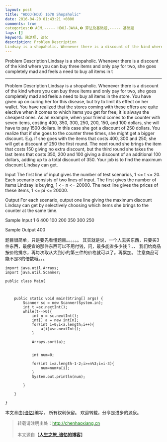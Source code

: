 ```yaml
---
layout: post
title: "HDOJ(HDU) 1678 Shopaholic"
date: 2016-04-20 01:43:21 +0800
comments: true
categories:❶ ACM,----- HDOJ-JAVA,❺ 算法及基础题,----- 基础题
tags: []
keyword: 陈浩翔, 谙忆
description: Problem Description 
Lindsay is a shopaholic. Whenever there is a discount of the kind where you can buy three items and only pay for two, she goes completely mad and feels a need to buy all items in t 
---
```



Problem Description 
Lindsay is a shopaholic. Whenever there is a discount of the kind where you can buy three items and only pay for two, she goes completely mad and feels a need to buy all items in t
<!-- more -->
----------

Problem Description
Lindsay is a shopaholic. Whenever there is a discount of the kind where you can buy three items and only pay for two, she goes completely mad and feels a need to buy all items in the store. You have given up on curing her for this disease, but try to limit its effect on her wallet. 
You have realized that the stores coming with these offers are quite elective when it comes to which items you get for free; it is always the cheapest ones. As an example, when your friend comes to the counter with seven items, costing 400, 350, 300, 250, 200, 150, and 100 dollars, she will have to pay 1500 dollars. In this case she got a discount of 250 dollars. You realize that if she goes to the counter three times, she might get a bigger discount. E.g. if she goes with the items that costs 400, 300 and 250, she will get a discount of 250 the first round. The next round she brings the item that costs 150 giving no extra discount, but the third round she takes the last items that costs 350, 200 and 100 giving a discount of an additional 100 dollars, adding up to a total discount of 350.
Your job is to find the maximum discount Lindsay can get.
 

Input
The first line of input gives the number of test scenarios, 1 <= t <= 20. Each scenario consists of two lines of input. The first gives the number of items Lindsay is buying, 1 <= n <= 20000. The next line gives the prices of these items, 1 <= pi <= 20000.

 

Output
For each scenario, output one line giving the maximum discount Lindsay can get by selectively choosing which items she brings to the counter at the same time.

 

Sample Input
1
6
400 100 200 350 300 250
 

Sample Output
400


题目很简单，只是要先看懂题目。。。。。。
其实就是说，一个人去买东西，只要买3件东西，最便宜的那件东西可以不用付钱，问，最多能省多少钱？、、
我们给商品按价格排序，再每次取从大到小的第三件的价格就可以了。再累加。
注意商品可能不是3的倍数哦。。。

```
import java.util.Arrays;
import java.util.Scanner;

public class Main{



	public static void main(String[] args) {
		Scanner sc = new Scanner(System.in);
		int t =sc.nextInt();
		while(t-->0){
			int n = sc.nextInt();
			int[] a = new int[n];
			for(int i=0;i<a.length;i++){
				a[i]=sc.nextInt();
			}
			
			Arrays.sort(a);
			
			
			int num=0;
			
			for(int i=a.length-1-2;i>=n%3;i=i-3){
				num=num+a[i];
			}
			System.out.println(num);
			
		}
		
	}

}

```

本文章由<a href="http://chenhaoxiang.cn/">[谙忆]</a>编写， 所有权利保留。 
欢迎转载，分享是进步的源泉。
<blockquote cite='陈浩翔'>
<p background-color='#D3D3D3'>转载请注明出处：<a href='http://chenhaoxiang.cn'><font color="green">http://chenhaoxiang.cn</font></a><br><br>
本文源自<strong>【<a href='http://chenhaoxiang.cn' target='_blank'>人生之旅_谙忆的博客</a>】</strong></p>
</blockquote>
